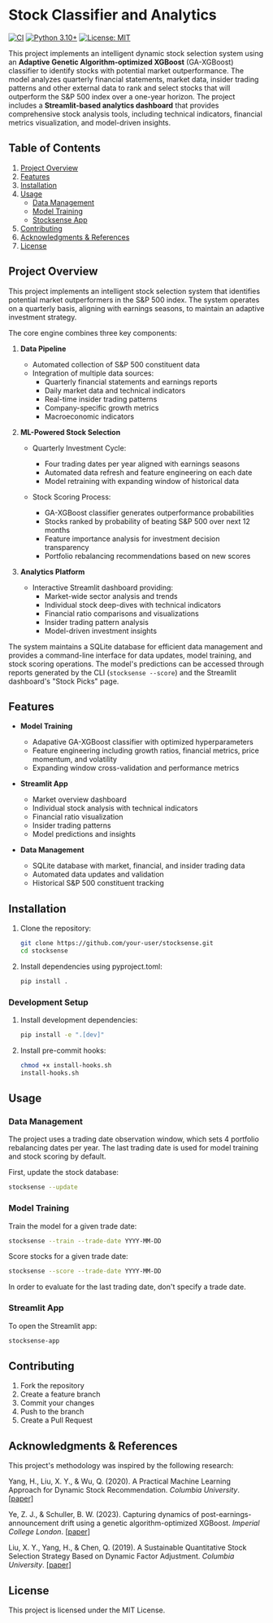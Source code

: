 # Stock Classifier and Analytics

[![CI](https://github.com/francisco3511/stocksense/actions/workflows/ci.yml/badge.svg)](https://github.com/francisco3511/stocksense/actions/workflows/ci.yml)
[![Python 3.10+](https://img.shields.io/badge/python-3.10+-blue.svg)](https://www.python.org/downloads/)
[![License: MIT](https://img.shields.io/badge/License-MIT-yellow.svg)](https://opensource.org/licenses/MIT)


This project implements an intelligent dynamic stock selection system using an **Adaptive Genetic Algorithm-optimized XGBoost** (GA-XGBoost) classifier to identify stocks with potential market outperformance. The model analyzes quarterly financial statements, market data, insider trading patterns and other external data to rank and select stocks that will outperform the S&P 500 index over a one-year horizon. The project includes a **Streamlit-based analytics dashboard** that provides comprehensive stock analysis tools, including technical indicators, financial metrics visualization, and model-driven insights.


## Table of Contents

1. [Project Overview](#project-overview)
2. [Features](#features)
3. [Installation](#installation)
4. [Usage](#usage)
   - [Data Management](#data-management)
   - [Model Training](#model-training)
   - [Stocksense App](#streamlit-app)
5. [Contributing](#contributing)
6. [Acknowledgments & References](#acknowledgments-references)
7. [License](#license)

## Project Overview

This project implements an intelligent stock selection system that identifies potential market outperformers in the S&P 500 index. The system operates on a quarterly basis, aligning with earnings seasons, to maintain an adaptive investment strategy.

The core engine combines three key components:

1. **Data Pipeline**
   - Automated collection of S&P 500 constituent data
   - Integration of multiple data sources:
     - Quarterly financial statements and earnings reports
     - Daily market data and technical indicators
     - Real-time insider trading patterns
     - Company-specific growth metrics
     - Macroeconomic indicators

2. **ML-Powered Stock Selection**
   - Quarterly Investment Cycle:
     - Four trading dates per year aligned with earnings seasons
     - Automated data refresh and feature engineering on each date
     - Model retraining with expanding window of historical data

   - Stock Scoring Process:
     - GA-XGBoost classifier generates outperformance probabilities
     - Stocks ranked by probability of beating S&P 500 over next 12 months
     - Feature importance analysis for investment decision transparency
     - Portfolio rebalancing recommendations based on new scores

3. **Analytics Platform**
   - Interactive Streamlit dashboard providing:
     - Market-wide sector analysis and trends
     - Individual stock deep-dives with technical indicators
     - Financial ratio comparisons and visualizations
     - Insider trading pattern analysis
     - Model-driven investment insights

The system maintains a SQLite database for efficient data management and provides a command-line interface for data updates, model training, and stock scoring operations. The model's predictions can be accessed through reports generated by the CLI (`stocksense --score`) and the Streamlit dashboard's "Stock Picks" page.


## Features

- **Model Training**
  - Adapative GA-XGBoost classifier with optimized hyperparameters
  - Feature engineering including growth ratios, financial metrics, price momentum, and volatility
  - Expanding window cross-validation and performance metrics

- **Streamlit App**
  - Market overview dashboard
  - Individual stock analysis with technical indicators
  - Financial ratio visualization
  - Insider trading patterns
  - Model predictions and insights

- **Data Management**
  - SQLite database with market, financial, and insider trading data
  - Automated data updates and validation
  - Historical S&P 500 constituent tracking

## Installation

1. Clone the repository:
   ```bash
   git clone https://github.com/your-user/stocksense.git
   cd stocksense
   ```

2. Install dependencies using pyproject.toml:
   ```bash
   pip install .
   ```

### Development Setup

1. Install development dependencies:
   ```bash
   pip install -e ".[dev]"
   ```

2. Install pre-commit hooks:
   ```bash
   chmod +x install-hooks.sh
   install-hooks.sh
   ```

## Usage

### Data Management

The project uses a trading date observation window, which sets 4 portfolio rebalancing dates per year. The last trading date is used for model training and stock scoring by default.

First, update the stock database:
   ```bash
   stocksense --update
   ```

### Model Training

Train the model for a given trade date:
   ```bash
   stocksense --train --trade-date YYYY-MM-DD
   ```

Score stocks for a given trade date:
   ```bash
   stocksense --score --trade-date YYYY-MM-DD
   ```

In order to evaluate for the last trading date, don't specify a trade date.

### Streamlit App

To open the Streamlit app:
   ```bash
   stocksense-app
   ```


## Contributing

1. Fork the repository
2. Create a feature branch
3. Commit your changes
4. Push to the branch
5. Create a Pull Request

## Acknowledgments & References

This project's methodology was inspired by the following research:

Yang, H., Liu, X. Y., & Wu, Q. (2020). A Practical Machine Learning Approach for Dynamic Stock Recommendation. *Columbia University*. [[paper]](add_link_if_available)

Ye, Z. J., & Schuller, B. W. (2023). Capturing dynamics of post-earnings-announcement drift using a genetic algorithm-optimized XGBoost. *Imperial College London*. [[paper]](add_link_if_available)

Liu, X. Y., Yang, H., & Chen, Q. (2019). A Sustainable Quantitative Stock Selection Strategy Based on Dynamic Factor Adjustment. *Columbia University*. [[paper]](add_link_if_available)


## License

This project is licensed under the MIT License.
